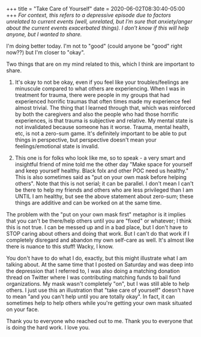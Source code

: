 +++
title = "Take Care of Yourself"
date = 2020-06-02T08:30:40-05:00
+++
*For context, this refers to a depressive episode due to factors unrelated to current events (well, unrelated, but I’m sure that anxiety/anger about the current events exacerbated things). I don’t know if this will help anyone, but I wanted to share.*

I'm doing better today. I'm not to "good" (could anyone be "good" right now??) but I'm closer to "okay".

Two things that are on my mind related to this, which I think are important to share.

1) It's okay to not be okay, even if you feel like your troubles/feelings are minuscule compared to what others are experiencing. When I was in treatment for trauma, there were people in my groups that had experienced horrific traumas that often times made my experience feel almost trivial. The thing that I learned through that, which was reinforced by both the caregivers and also the people who had those horrific experiences, is that trauma is subjective and relative. My mental state is not invalidated because someone has it worse. Trauma, mental health, etc, is not a zero-sum game. It's definitely important to be able to put things in perspective, but perspective doesn't mean your feelings/emotional state is invalid.

2) This one is for folks who look like me, so to speak - a very smart and insightful friend of mine told me the other day "Make space for yourself and keep yourself healthy. Black folx and other POC need us healthy." This is also sometimes said as "put on your own mask before helping others". Note that this is not serial; it can be parallel. I don't mean I can't be there to help my friends and others who are less privileged than I am UNTIL I am healthy, but see the above statement about zero-sum; these things are additive and can be worked on at the same time.

The problem with the "put on your own mask first" metaphor is it implies that you can't be there/help others until you are "fixed" or whatever; I think this is not true. I can be messed up and in a bad place, but I don't have to STOP caring about others and doing that work. But I can't do that work if I completely disregard and abandon my own self-care as well. It's almost like there is nuance to this stuff! Wacky, I know.

You don't have to do what I do, exactly, but this might illustrate what I am talking about. At the same time that I posted on Saturday and was deep into the depression that I referred to, I was also doing a matching donation thread on Twitter where I was contributing matching funds to bail fund organizations. My mask wasn't completely "on", but I was still able to help others. I just use this an illustration that "take care of yourself" doesn't have to mean "and you can't help until you are totally okay". In fact, it can sometimes help to help others while you're getting your own mask situated on your face.

Thank you to everyone who reached out to me. Thank you to everyone that is doing the hard work. I love you.

